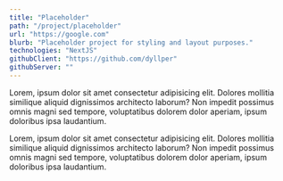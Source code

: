 ```yaml
---
title: "Placeholder"
path: "/project/placeholder"
url: "https://google.com"
blurb: "Placeholder project for styling and layout purposes."
technologies: "NextJS"
githubClient: "https://github.com/dyllper"
githubServer: ""
---
```


Lorem, ipsum dolor sit amet consectetur adipisicing elit. Dolores mollitia similique aliquid dignissimos architecto laborum? Non impedit possimus omnis magni sed tempore, voluptatibus dolorem dolor aperiam, ipsum doloribus ipsa laudantium.

Lorem, ipsum dolor sit amet consectetur adipisicing elit. Dolores mollitia similique aliquid dignissimos architecto laborum? Non impedit possimus omnis magni sed tempore, voluptatibus dolorem dolor aperiam, ipsum doloribus ipsa laudantium.
